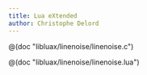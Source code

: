 ```yaml
---
title: Lua eXtended
author: Christophe Delord
---
```


@(doc "libluax/linenoise/linenoise.c")

@(doc "libluax/linenoise/linenoise.lua")

